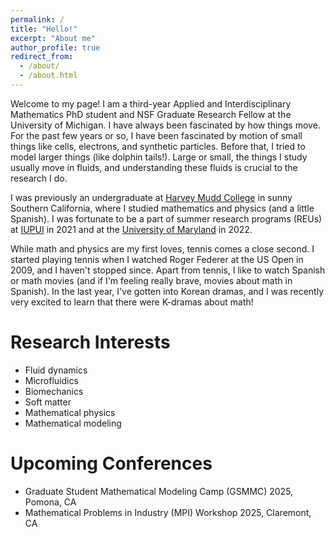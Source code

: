 ```yaml
---
permalink: /
title: "Hello!"
excerpt: "About me"
author_profile: true
redirect_from: 
  - /about/
  - /about.html
---
```


Welcome to my page! I am a third-year Applied and Interdisciplinary Mathematics PhD student and NSF Graduate Research Fellow at the University of Michigan. I have always been fascinated by how things move. For the past few years or so, I have been fascinated by motion of small things like cells, electrons, and synthetic particles. Before that, I tried to model larger things (like dolphin tails!). Large or small, the things I study usually move in fluids, and understanding these fluids is crucial to the research I do.    

I was previously an undergraduate at [Harvey Mudd College](https://www.hmc.edu/) in sunny Southern California, where I studied mathematics and physics (and a little Spanish). I was fortunate to be a part of summer research programs (REUs) at [IUPUI](https://science.iupui.edu/about/science-stories/stories/2021-07-06-mathematical-sciences-hosts-summer-research-experience-for-undergraduates.html) in 2021 and at the [University of Maryland](https://www.math.umd.edu/~mariakc/REU2022.html) in 2022. 

While math and physics are my first loves, tennis comes a close second. I started playing tennis when I watched Roger Federer at the US Open in 2009, and I haven't stopped since. Apart from tennis, I like to watch Spanish or math movies (and if I'm feeling really brave, movies about math in Spanish). In the last year, I've gotten into Korean dramas, and I was recently very excited to learn that there were K-dramas about math! 

Research Interests
======
- Fluid dynamics
- Microfluidics
- Biomechanics
- Soft matter
- Mathematical physics
- Mathematical modeling

Upcoming Conferences
======
- Graduate Student Mathematical Modeling Camp (GSMMC) 2025, Pomona, CA
- Mathematical Problems in Industry (MPI) Workshop 2025, Claremont, CA


